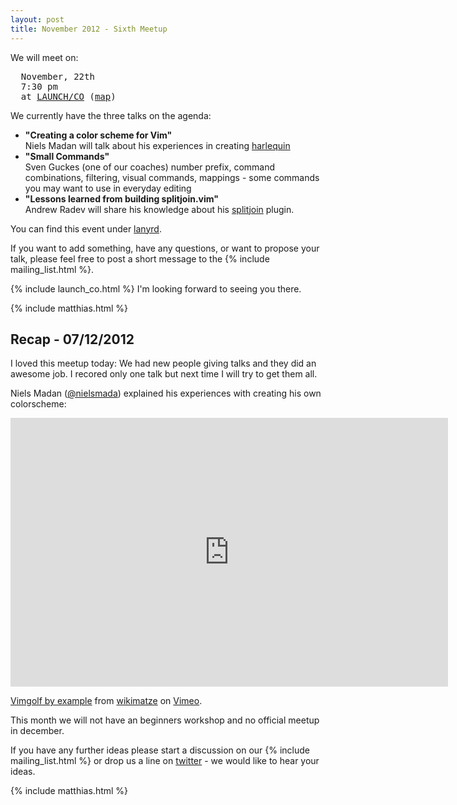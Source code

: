 ```yaml
---
layout: post
title: November 2012 - Sixth Meetup
---
```


We will meet on:

<pre>
  November, 22th
  7:30 pm
  at <a href="https://launchco.com/etc/#coworking">LAUNCH/CO</a> (<a href="http://g.co/maps/k62eb">map</a>)
</pre>

We currently have the three talks on the agenda:

<ul>
    <li>
      <strong>"Creating a color scheme for Vim"</strong>
      <br />
      Niels Madan will talk about his experiences in creating <a href="https://github.com/nielsmadan/harlequin">harlequin</a>
    </li>
    <li>
      <strong>"Small Commands"</strong>
      <br />
      Sven Guckes (one of our coaches) number prefix, command combinations, filtering, visual
      commands, mappings - some commands you may want to use in everyday editing
    </li>
    <li>
      <strong>"Lessons learned from building splitjoin.vim"</strong>
      <br />
      Andrew Radev will share his knowledge about his <a
      href="https://github.com/AndrewRadev/splitjoin.vim">splitjoin</a> plugin.
    </li>
</ul>

You can find this event under [lanyrd](http://lanyrd.com/2012/vimberlin-2-november/).

If you want to add something, have any questions, or want to propose your talk,  please feel free to post a
short message to the {% include mailing_list.html %}.

{% include launch_co.html %} I'm looking forward to seeing you there.

{% include matthias.html %}


## Recap - 07/12/2012

I loved this meetup today: We had new people giving talks and they did an awesome job. I recored only one talk but next
time I will try to get them all.


Niels Madan ([@nielsmada](https://twitter.com/nielsmada)) explained his experiences with creating his own colorscheme:

<iframe class="center" src="http://player.vimeo.com/video/54885966" width="700" height="430" frameborder="0" webkitAllowFullScreen mozallowfullscreen allowFullScreen></iframe> <p><a href="http://vimeo.com/50492237">Vimgolf by example</a> from <a href="http://vimeo.com/wikimatze">wikimatze</a> on <a href="http://vimeo.com">Vimeo</a>.</p>

This month we will not have an beginners workshop and no official meetup in december.

If you have any further ideas please start a discussion on our {% include mailing_list.html %} or drop us a line on
[twitter](https://twitter.com/vimberlin) - we would like to hear your ideas.

{% include matthias.html %}


